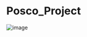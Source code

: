 # Posco_Project
![image](https://user-images.githubusercontent.com/59759468/114495055-688c1c80-9c58-11eb-8a7a-fd5d1dbce49e.png)
